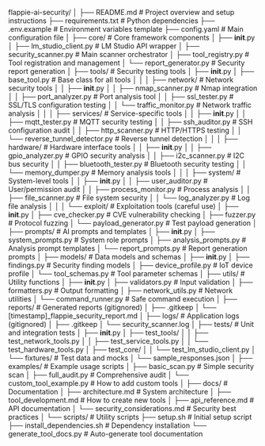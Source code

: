 flappie-ai-security/
│
├── README.md                          # Project overview and setup instructions
├── requirements.txt                   # Python dependencies
├── .env.example                      # Environment variables template
├── config.yaml                       # Main configuration file
│
├── core/                             # Core framework components
│   ├── __init__.py
│   ├── lm_studio_client.py          # LM Studio API wrapper
│   ├── security_scanner.py          # Main scanner orchestrator
│   ├── tool_registry.py             # Tool registration and management
│   └── report_generator.py          # Security report generation
│
├── tools/                            # Security testing tools
│   ├── __init__.py
│   ├── base_tool.py                 # Base class for all tools
│   │
│   ├── network/                     # Network security tools
│   │   ├── __init__.py
│   │   ├── nmap_scanner.py          # Nmap integration
│   │   ├── port_analyzer.py         # Port analysis tool
│   │   ├── ssl_tester.py            # SSL/TLS configuration testing
│   │   └── traffic_monitor.py       # Network traffic analysis
│   │
│   ├── services/                    # Service-specific tools
│   │   ├── __init__.py
│   │   ├── mqtt_tester.py           # MQTT security testing
│   │   ├── ssh_auditor.py           # SSH configuration audit
│   │   ├── http_scanner.py          # HTTP/HTTPS testing
│   │   └── reverse_tunnel_detector.py # Reverse tunnel detection
│   │
│   ├── hardware/                    # Hardware interface tools
│   │   ├── __init__.py
│   │   ├── gpio_analyzer.py         # GPIO security analysis
│   │   ├── i2c_scanner.py           # I2C bus security
│   │   ├── bluetooth_tester.py      # Bluetooth security testing
│   │   └── memory_dumper.py         # Memory analysis tools
│   │
│   ├── system/                      # System-level tools
│   │   ├── __init__.py
│   │   ├── user_auditor.py          # User/permission audit
│   │   ├── process_monitor.py       # Process analysis
│   │   ├── file_scanner.py          # File system security
│   │   └── log_analyzer.py          # Log file analysis
│   │
│   └── exploit/                     # Exploitation tools (careful use)
│       ├── __init__.py
│       ├── cve_checker.py           # CVE vulnerability checking
│       ├── fuzzer.py                # Protocol fuzzing
│       └── payload_generator.py     # Test payload generation
│
├── prompts/                         # AI prompts and templates
│   ├── __init__.py
│   ├── system_prompts.py           # System role prompts
│   ├── analysis_prompts.py         # Analysis prompt templates
│   └── report_prompts.py           # Report generation prompts
│
├── models/                          # Data models and schemas
│   ├── __init__.py
│   ├── findings.py                 # Security finding models
│   ├── device_profile.py           # IoT device profile
│   └── tool_schemas.py             # Tool parameter schemas
│
├── utils/                          # Utility functions
│   ├── __init__.py
│   ├── validators.py               # Input validation
│   ├── formatters.py               # Output formatting
│   ├── network_utils.py            # Network utilities
│   └── command_runner.py           # Safe command execution
│
├── reports/                        # Generated reports (gitignored)
│   ├── .gitkeep
│   └── [timestamp]_flappie_security_report.md
│
├── logs/                           # Application logs (gitignored)
│   ├── .gitkeep
│   └── security_scanner.log
│
├── tests/                          # Unit and integration tests
│   ├── __init__.py
│   ├── test_tools/
│   │   ├── test_network_tools.py
│   │   ├── test_service_tools.py
│   │   └── test_hardware_tools.py
│   ├── test_core/
│   │   └── test_lm_studio_client.py
│   └── fixtures/                   # Test data and mocks
│       └── sample_responses.json
│
├── examples/                       # Example usage scripts
│   ├── basic_scan.py              # Simple security scan
│   ├── full_audit.py              # Comprehensive audit
│   └── custom_tool_example.py     # How to add custom tools
│
├── docs/                          # Documentation
│   ├── architecture.md            # System architecture
│   ├── tool_development.md        # How to create new tools
│   ├── api_reference.md           # API documentation
│   └── security_considerations.md # Security best practices
│
└── scripts/                       # Utility scripts
    ├── setup.sh                   # Initial setup script
    ├── install_dependencies.sh    # Dependency installation
    └── generate_tool_docs.py      # Auto-generate tool documentation